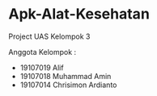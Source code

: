 # Apk-Alat-Kesehatan
Project UAS Kelompok 3

Anggota Kelompok :
- 19107019 Alif
- 19107018 Muhammad Amin
- 19107014 Chrisimon Ardianto
